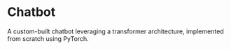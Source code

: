 # Chatbot
A custom-built chatbot leveraging a transformer architecture, implemented from scratch using PyTorch.
